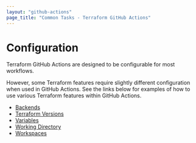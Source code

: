 ```yaml
---
layout: "github-actions"
page_title: "Common Tasks - Terraform GitHub Actions"
---
```


# Configuration

Terraform GitHub Actions are designed to be configurable for most workflows.

However, some Terraform features require slightly different configuration when used in GitHub Actions. See the links below for examples of how to use various Terraform features within GitHub Actions.

- [Backends](./backends.html)
- [Terraform Versions](./terraform-versions.html)
- [Variables](./variables.html)
- [Working Directory](./working-directory.html)
- [Workspaces](./workspaces.html)
